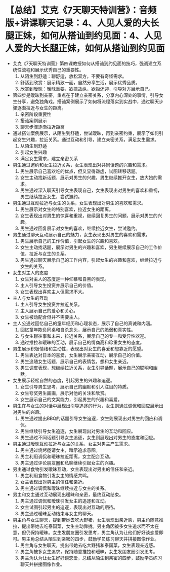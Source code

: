 # 【总结】艾克《7天聊天特训营》：音频版+讲课聊天记录：4、人见人爱的大长腿正妹，如何从搭讪到约见面：4、人见人爱的大长腿正妹，如何从搭讪到约见面

-   艾克《7天聊天特训营》第四课教授如何从搭讪到约见面的技巧，强调建立系统性流程和展示优秀自己的重要性。
    1.  从陌生到舒适：聊舒适，放松双方，不要有奇怪需求。
    2.  舒适到欣赏：展示精致一面，自然分享生活，展示优秀品质。
    3.  欣赏到暧昧：暧昧重要，欲擒故纵，欲拒还迎，引导对方展示自己。
-   第四步是暧昧到亲密，重点在于建立亲密关系，分享内心深处的事情，引导女生分享，避免独角戏。搭讪案例展示了如何将流程落实到实战中，通过聊天步骤逐渐拉近与女生的距离。
    1.  亲密阶段重要性
    2.  搭讪案例展示
    3.  聊天步骤逐渐拉近距离
-   通过搭讪案例展示，从陌生到舒适，尝试暧昧，再到亲密约束，展示了如何引起女生兴趣，拉近关系。通过互动和引导，建立亲密关系，满足女生需求。
    1.  从陌生到舒适
    2.  引起女生兴趣
    3.  满足女生需求，建立亲密关系
-   男生通过邀约和女生拉近关系，女生表现出对共同话题的兴趣和需求。
    1.  男生展示自己喜欢吃的优点，但又显得谦虚，试图转移话题。
    2.  女生主动找新话题，展示对男生的兴趣，男生继续推开女生，放大她的需求。
    3.  男生通过深入聊天引导女生表现自己，女生表现出对男生的喜欢和重视，男生继续拉近女生，尝试邀约。
-   男生通过互动拉近与女生的关系，女生表现出对男生的喜欢和需求。
    1.  男生展示对女生的特别喜欢，拉近女生的距离。
    2.  女生表现出对男生的惊喜和重视，继续回复男生的问题，展示对男生的兴趣。
    3.  男生通过回复展示对女生的喜欢，继续拉近女生，尝试邀约。
-   男生通过聊天互动展示自己的魅力，女生表现出对男生的喜欢和需求。
    1.  男生展示自己的工作价值，引起女生的兴趣和喜欢。
    2.  女生主动找话题，展示对男生的兴趣和喜欢，男生继续展示自己的工作价值，拉近与女生的关系。
    3.  男生通过聊天展示自己的工作内容，引起女生的兴趣和喜欢，继续拉近与女生的关系。
-   女生对主人的态度
    1.  女生对主人的态度是一种仰慕和自黑的表现。
    2.  主人引导女生投资并展示自己的价值。
    3.  女生表现出喜欢主人但需求不大。
-   主人与女生的互动
    1.  主人引导女生投资并拉近关系。
    2.  主人展示自己的爱心和关心。
    3.  女生被动配合但并不需要主人。
-   主人公通过回忆自己的童年经历和心理状态，展示了自己的真诚和内涵。
    1.  回忆童年欺负同桌和自杀念头，展示自己的脆弱和真实性。
    2.  与女生聊往事和未来，拉近关系，展示自己的专一和受异性欢迎。
    3.  通过推拉和暧昧的互动，展示自己的情商高和珍重女生的态度。
-   男生展示积极情绪和主动性，表现出对女生的喜爱和想靠近的愿望。
    1.  男生表达对日本的喜爱，女生展示亲密互动，展示自己的价值。
    2.  男生追随女生话题，展示自己的表情包，想和女生亲近。
    3.  男生调皮表现，想继续拉近关系，女生引导话题，展示自己的聪明和幽默。
-   女生展示轻松自然的态度，引起男生的兴趣和追逐。
    1.  女生引导男生思考，展示自己的幽默和引人注目的特质。
    2.  女生夸奖男生画画，展示对他的关注和欣赏。
    3.  女生展示自己的文案能力，引起男生的兴趣和喜爱。
-   男生在与女生的对话中展现出引导追逐的行为，女生则通过调侃和回应展示出对男生的兴趣。
    1.  男生通过提出BBQ的话题引导女生追逐，女生则展现出对男生的回应和调侃。
    2.  男生继续引导女生追逐，女生展现出对男生的互动和回应。
    3.  男生通过不同话题引导女生追逐，女生则展现出对男生的态度和回应。
-   男主通过暧昧互动拉近与女主的关系，女主对男主产生需求。
    1.  男主通过烧烤邀请女主，暗示追求意图。
    2.  男主利用调侃和暧昧拉近距离，女主配合互动。
    3.  男主通过评论朋友圈和私聊继续引起女主的兴趣。
-   男主通过食物引发暧昧互动，女主表现出对男主的信任和亲近。
    1.  男主利用食物引发女主的情感共鸣。
    2.  女主表现出对男主的信任和亲近。
    3.  男主通过调侃和暧昧继续拉近与女主的关系。
-   男主和女主通过互动展现出暧昧和亲密，最终互动结束。
    1.  男主通过调侃和暧昧引发女主的追逐和互动。
    2.  女主试图引起男主的追逐，表现出对互动的期待。
    3.  男主通过暧昧互动结束与女主的聊天。
-   男主角与女生聊天，提到带她去吃大野猪，女生表现出亲近感，男主角随意推拉，提出带她去吃泰国菜，女生主动靠拢。男主角因被多女生追求而不太在意，但仍保持暧昧。女生发朋友圈引发思考，男主角认为让他们好好谈恋爱即可。男主角总结从陌生到亲密的四步，鼓励学员练习聊天并拼接图像作业。
    1.  男主角与女生聊天，提出带她去吃大野猪和泰国菜，女生表现亲近感。
    2.  男主角被多女生追求，保持随意推拉和暧昧，女生发朋友圈引发思考。
    3.  男主角认为让女生好好谈恋爱，总结从陌生到亲密的四步，鼓励学员练习聊天并拼接图像作业。